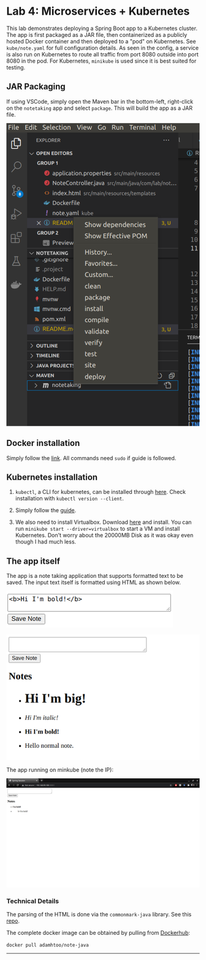 # Lab 4: Microservices + Kubernetes

This lab demonstrates deploying a Spring Boot app to a Kubernetes cluster. The app is first packaged as a JAR file, then containerized as a publicly hosted Docker container and then deployed to a "pod" on Kubernetes. See `kube/note.yaml` for full configuration details. As seen in the config, a service is also run on Kubernetes to route all traffic from port 8080 outside into port 8080 in the pod. For Kubernetes, `minikube` is used since it is best suited for testing.

## JAR Packaging

If using VSCode, simply open the Maven bar in the bottom-left, right-click on the `notetaking` app and select `package`. This will build the app as a JAR file.

![Record](docs/lab4-jar.png)

## Docker installation

Simply follow the [link](https://docs.docker.com/engine/install/ubuntu/). All commands need `sudo` if guide is followed.

## Kubernetes installation

1. `kubectl`, a CLI for kubernetes, can be installed through [here](https://kubernetes.io/docs/tasks/tools/install-kubectl-linux/#install-using-native-package-management). Check installation with `kubectl version --client`.

2. Simply follow the [guide](https://minikube.sigs.k8s.io/docs/start/).

3. We also need to install Virtualbox. Download [here](https://www.virtualbox.org/wiki/Linux_Downloads) and install. You can run `minikube start --driver=virtualbox` to start a VM and install Kubernetes. Don't worry about the 20000MB Disk as it was okay even though I had much less.

## The app itself

The app is a note taking application that supports formatted text to be saved. The input text itself is formatted using HTML as shown below.

![Record](docs/lab4-app-html.png)

![Record](docs/lab4-app.png)

The app running on minkube (note the IP):

![Record](docs/lab4-kubernetes-app.png)

### Technical Details

The parsing of the HTML is done via the `commonmark-java` library. See this [repo](https://github.com/commonmark/commonmark-java).

The complete docker image can be obtained by pulling from [Dockerhub](https://hub.docker.com/r/adamhtoo/note-java):

`docker pull adamhtoo/note-java`
***

